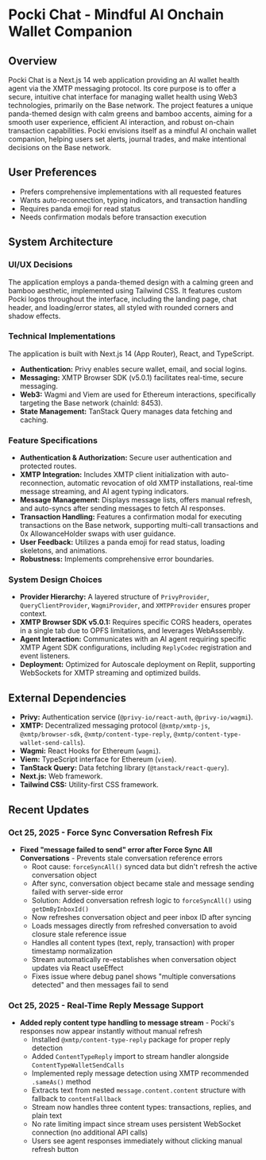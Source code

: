 # Pocki Chat - Mindful AI Onchain Wallet Companion

## Overview
Pocki Chat is a Next.js 14 web application providing an AI wallet health agent via the XMTP messaging protocol. Its core purpose is to offer a secure, intuitive chat interface for managing wallet health using Web3 technologies, primarily on the Base network. The project features a unique panda-themed design with calm greens and bamboo accents, aiming for a smooth user experience, efficient AI interaction, and robust on-chain transaction capabilities. Pocki envisions itself as a mindful AI onchain wallet companion, helping users set alerts, journal trades, and make intentional decisions on the Base network.

## User Preferences
- Prefers comprehensive implementations with all requested features
- Wants auto-reconnection, typing indicators, and transaction handling
- Requires panda emoji for read status
- Needs confirmation modals before transaction execution

## System Architecture

### UI/UX Decisions
The application employs a panda-themed design with a calming green and bamboo aesthetic, implemented using Tailwind CSS. It features custom Pocki logos throughout the interface, including the landing page, chat header, and loading/error states, all styled with rounded corners and shadow effects.

### Technical Implementations
The application is built with Next.js 14 (App Router), React, and TypeScript.
- **Authentication:** Privy enables secure wallet, email, and social logins.
- **Messaging:** XMTP Browser SDK (v5.0.1) facilitates real-time, secure messaging.
- **Web3:** Wagmi and Viem are used for Ethereum interactions, specifically targeting the Base network (chainId: 8453).
- **State Management:** TanStack Query manages data fetching and caching.

### Feature Specifications
- **Authentication & Authorization:** Secure user authentication and protected routes.
- **XMTP Integration:** Includes XMTP client initialization with auto-reconnection, automatic revocation of old XMTP installations, real-time message streaming, and AI agent typing indicators.
- **Message Management:** Displays message lists, offers manual refresh, and auto-syncs after sending messages to fetch AI responses.
- **Transaction Handling:** Features a confirmation modal for executing transactions on the Base network, supporting multi-call transactions and 0x AllowanceHolder swaps with user guidance.
- **User Feedback:** Utilizes a panda emoji for read status, loading skeletons, and animations.
- **Robustness:** Implements comprehensive error boundaries.

### System Design Choices
- **Provider Hierarchy:** A layered structure of `PrivyProvider`, `QueryClientProvider`, `WagmiProvider`, and `XMTPProvider` ensures proper context.
- **XMTP Browser SDK v5.0.1:** Requires specific CORS headers, operates in a single tab due to OPFS limitations, and leverages WebAssembly.
- **Agent Interaction:** Communicates with an AI agent requiring specific XMTP Agent SDK configurations, including `ReplyCodec` registration and event listeners.
- **Deployment:** Optimized for Autoscale deployment on Replit, supporting WebSockets for XMTP streaming and optimized builds.

## External Dependencies
- **Privy:** Authentication service (`@privy-io/react-auth`, `@privy-io/wagmi`).
- **XMTP:** Decentralized messaging protocol (`@xmtp/xmtp-js`, `@xmtp/browser-sdk`, `@xmtp/content-type-reply`, `@xmtp/content-type-wallet-send-calls`).
- **Wagmi:** React Hooks for Ethereum (`wagmi`).
- **Viem:** TypeScript interface for Ethereum (`viem`).
- **TanStack Query:** Data fetching library (`@tanstack/react-query`).
- **Next.js:** Web framework.
- **Tailwind CSS:** Utility-first CSS framework.

## Recent Updates

### Oct 25, 2025 - Force Sync Conversation Refresh Fix
- **Fixed "message failed to send" error after Force Sync All Conversations** - Prevents stale conversation reference errors
  - Root cause: `forceSyncAll()` synced data but didn't refresh the active conversation object
  - After sync, conversation object became stale and message sending failed with server-side error
  - Solution: Added conversation refresh logic to `forceSyncAll()` using `getDmByInboxId()`
  - Now refreshes conversation object and peer inbox ID after syncing
  - Loads messages directly from refreshed conversation to avoid closure stale reference issue
  - Handles all content types (text, reply, transaction) with proper timestamp normalization
  - Stream automatically re-establishes when conversation object updates via React useEffect
  - Fixes issue where debug panel shows "multiple conversations detected" and then messages fail to send

### Oct 25, 2025 - Real-Time Reply Message Support
- **Added reply content type handling to message stream** - Pocki's responses now appear instantly without manual refresh
  - Installed `@xmtp/content-type-reply` package for proper reply detection
  - Added `ContentTypeReply` import to stream handler alongside `ContentTypeWalletSendCalls`
  - Implemented reply message detection using XMTP recommended `.sameAs()` method
  - Extracts text from nested `message.content.content` structure with fallback to `contentFallback`
  - Stream now handles three content types: transactions, replies, and plain text
  - No rate limiting impact since stream uses persistent WebSocket connection (no additional API calls)
  - Users see agent responses immediately without clicking manual refresh button